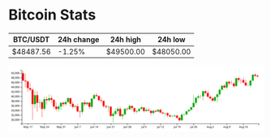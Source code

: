 # Bitcoin Stats

BTC/USDT|24h change|24h high|24h low|
|---|---|---|---|
|$48487.56|-1.25%|$49500.00|$48050.00|

<img src="./chart.svg">
